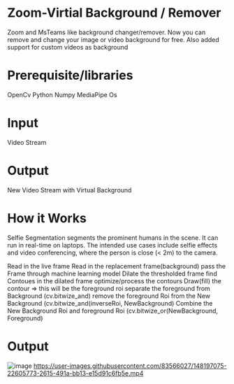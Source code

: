 # Zoom-Virtial Background / Remover
Zoom and MsTeams like background changer/remover. Now you can remove and change your image or video background for free. Also added support for  custom videos as background
# Prerequisite/libraries 
OpenCv 
Python 
Numpy 
MediaPipe
Os

# Input
Video Stream
# Output
 New Video Stream with Virtual Background 

# How it Works
Selfie Segmentation segments the prominent humans in the scene. It can run in real-time on laptops. The intended use cases include selfie effects and video conferencing, where the person is close (< 2m) to the camera.

Read in the live frame 
Read in the replacement frame(background) 
pass the Frame through machine learning model 
Dilate the thresholded frame 
find Contoues in the dilated frame 
optimize/process the contours 
Draw(fill) the contour => this will be the foreground roi 
separate the foreground from Background (cv.bitwize_and)
remove the foreground Roi from the New Background (cv.bitwize_and(inverseRoi, NewBackground) 
Combine the New Background Roi and foreground Roi (cv.bitwize_or(NewBackground, Foreground)

# Output 
![image](https://user-images.githubusercontent.com/83566027/148195931-b5f047f5-e71c-4136-925b-44c002749cab.png)
https://user-images.githubusercontent.com/83566027/148197075-22605773-2615-491a-bb13-e15d91c6fb5e.mp4
